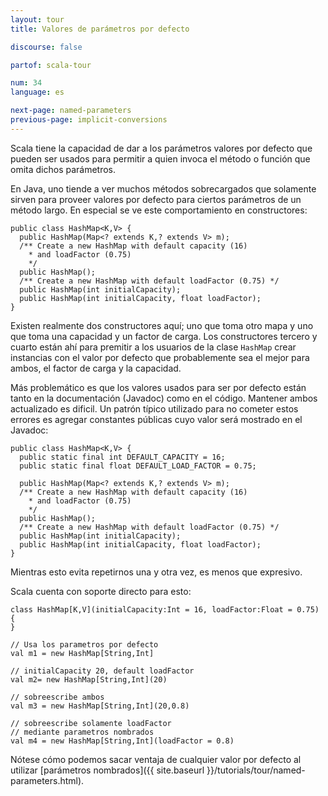 ```yaml
---
layout: tour
title: Valores de parámetros por defecto

discourse: false

partof: scala-tour

num: 34
language: es

next-page: named-parameters
previous-page: implicit-conversions
---
```


Scala tiene la capacidad de dar a los parámetros valores por defecto que pueden ser usados para permitir a quien invoca el método o función que omita dichos parámetros.

En Java, uno tiende a ver muchos métodos sobrecargados que solamente sirven para proveer valores por defecto para ciertos parámetros de un método largo. En especial se ve este comportamiento en constructores:

    public class HashMap<K,V> {
      public HashMap(Map<? extends K,? extends V> m);
      /** Create a new HashMap with default capacity (16)
        * and loadFactor (0.75)
        */
      public HashMap();
      /** Create a new HashMap with default loadFactor (0.75) */
      public HashMap(int initialCapacity);
      public HashMap(int initialCapacity, float loadFactor);
    }

Existen realmente dos constructores aquí; uno que toma otro mapa y uno que toma una capacidad y un factor de carga. Los constructores tercero y cuarto están ahí para premitir a los usuarios de la clase <code>HashMap</code> crear instancias con el valor por defecto que probablemente sea el mejor para ambos, el factor de carga y la capacidad.

Más problemático es que los valores usados para ser por defecto están tanto en la documentación (Javadoc) como en el código. Mantener ambos actualizado es dificil. Un patrón típico utilizado para no cometer estos errores es agregar constantes públicas cuyo valor será mostrado en el Javadoc:

    public class HashMap<K,V> {
      public static final int DEFAULT_CAPACITY = 16;
      public static final float DEFAULT_LOAD_FACTOR = 0.75;

      public HashMap(Map<? extends K,? extends V> m);
      /** Create a new HashMap with default capacity (16)
        * and loadFactor (0.75)
        */
      public HashMap();
      /** Create a new HashMap with default loadFactor (0.75) */
      public HashMap(int initialCapacity);
      public HashMap(int initialCapacity, float loadFactor);
    }

Mientras esto evita repetirnos una y otra vez, es menos que expresivo.

Scala cuenta con soporte directo para esto:

    class HashMap[K,V](initialCapacity:Int = 16, loadFactor:Float = 0.75) {
    }

    // Usa los parametros por defecto
    val m1 = new HashMap[String,Int]

    // initialCapacity 20, default loadFactor
    val m2= new HashMap[String,Int](20)

    // sobreescribe ambos
    val m3 = new HashMap[String,Int](20,0.8)

    // sobreescribe solamente loadFactor
    // mediante parametros nombrados
    val m4 = new HashMap[String,Int](loadFactor = 0.8)

Nótese cómo podemos sacar ventaja de cualquier valor por defecto al utilizar [parámetros nombrados]({{ site.baseurl }}/tutorials/tour/named-parameters.html).

